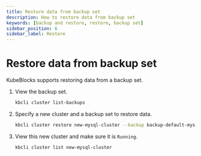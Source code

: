 ```yaml
---
title: Restore data from backup set
description: How to restore data from backup set
keywords: [backup and restore, restore, backup set]
sidebar_position: 6
sidebar_label: Restore
---
```


# Restore data from backup set

KubeBlocks supports restoring data from a backup set.

1. View the backup set.

   ```bash
   kbcli cluster list-backups
   ```

2. Specify a new cluster and a backup set to restore data.

   ```bash
   kbcli cluster restore new-mysql-cluster --backup backup-default-mysql-cluster-20230418124113
   ```

3. View this new cluster and make sure it is `Running`.

   ```bash
   kbcli cluster list new-mysql-cluster
   ```
